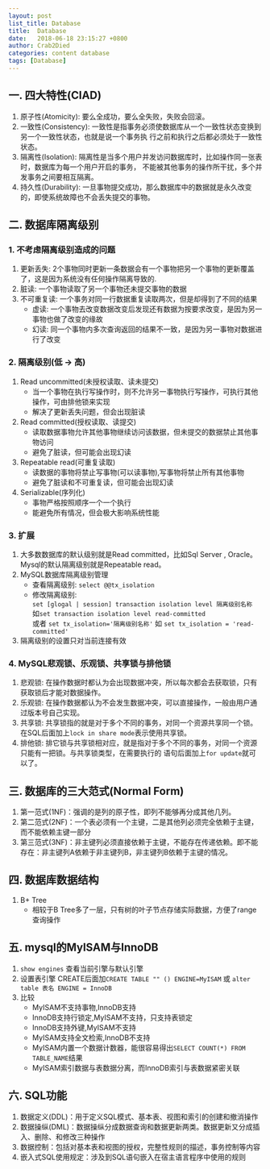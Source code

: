 ```yaml
---
layout: post
list_title: Database
title:  Database
date:   2018-06-18 23:15:27 +0800
author: Crab2Died
categories: content database
tags: [Database]
---
```


## 一. 四大特性(CIAD)
   1. 原子性(Atomicity): 要么全成功，要么全失败，失败会回滚。
   2. 一致性(Consistency): 一致性是指事务必须使数据库从一个一致性状态变换到另一个一致性状态，也就是说一个事务执
      行之前和执行之后都必须处于一致性状态。
   3. 隔离性(Isolation): 隔离性是当多个用户并发访问数据库时，比如操作同一张表时，数据库为每一个用户开启的事务，
      不能被其他事务的操作所干扰，多个并发事务之间要相互隔离。
   4. 持久性(Durability): 一旦事物提交成功，那么数据库中的数据就是永久改变的，即使系统故障也不会丢失提交的事物。
   
## 二. 数据库隔离级别
### 1. 不考虑隔离级别造成的问题
   1. 更新丢失: 2个事物同时更新一条数据会有一个事物把另一个事物的更新覆盖了，这是因为系统没有任何操作隔离导致的.
   2. 脏读: 一个事物读取了另一个事物还未提交事物的数据
   3. 不可重复读: 一个事务对同一行数据重复读取两次，但是却得到了不同的结果
      * 虚读: 一个事物去改变数据改变后发现还有数据为按要求改变，是因为另一事物也做了改变的缘故
      * 幻读: 同一个事物内多次查询返回的结果不一致，是因为另一事物对数据进行了改变
     
### 2. 隔离级别(低 -> 高)
   1. Read uncommitted(未授权读取、读未提交)
      * 当一个事物在执行写操作时，则不允许另一事物执行写操作，可执行其他操作，可由排他锁来实现
      * 解决了更新丢失问题，但会出现脏读
   2. Read committed(授权读取、读提交)
      * 读取数据事物允许其他事物继续访问该数据，但未提交的数据禁止其他事物访问
      * 避免了脏读，但可能会出现幻读
   3. Repeatable read(可重复读取)
      * 读数据的事物将禁止写事物(可以读事物),写事物将禁止所有其他事物
      * 避免了脏读和不可重复读，但可能会出现幻读
   4. Serializable(序列化)
      * 事物严格按照顺序一个一个执行
      * 能避免所有情况，但会极大影响系统性能
    
### 3. 扩展
   1. 大多数数据库的默认级别就是Read committed，比如Sql Server , Oracle。  
        Mysql的默认隔离级别就是Repeatable read。 
   2. MySQL数据库隔离级别管理  
      * 查看隔离级别: `select @@tx_isolation`  
      * 修改隔离级别:    
      `set [glogal | session] transaction isolation level 隔离级别名称`  
      如`set transaction isolation level read-committed`  
      或者
      `set tx_isolation='隔离级别名称'` 如 `set tx_isolation = 'read-committed'`  
   3. 隔离级别的设置只对当前连接有效  

### 4. MySQL悲观锁、乐观锁、共享锁与排他锁
   1. 悲观锁: 在操作数据时都认为会出现数据冲突，所以每次都会去获取锁，只有获取锁后才能对数据操作。
   2. 乐观锁: 在操作数据都认为不会发生数据冲突，可以直接操作，一般由用户通过版本号自己实现。
   3. 共享锁: 共享锁指的就是对于多个不同的事务，对同一个资源共享同一个锁。在SQL后面加上`lock in share mode`表示使用共享锁。
   4. 排他锁: 排它锁与共享锁相对应，就是指对于多个不同的事务，对同一个资源只能有一把锁。与共享锁类型，在需要执行的
      语句后面加上`for update`就可以了。
    
## 三. 数据库的三大范式(Normal Form)
   1. 第一范式(1NF)：强调的是列的原子性，即列不能够再分成其他几列。
   2. 第二范式(2NF)：一个表必须有一个主键，二是其他列必须完全依赖于主键，而不能依赖主键一部分
   3. 第三范式(3NF)：非主键列必须直接依赖于主键，不能存在传递依赖。即不能存在：非主键列A依赖于非主键列B，非主键列B依赖于主键的情况。
   
## 四. 数据库数据结构
   1. B+ Tree
      * 相较于B Tree多了一层，只有树的叶子节点存储实际数据，方便了range查询操作

## 五. mysql的MyISAM与InnoDB
   1. `show engines` 查看当前引擎与默认引擎
   2. 设置表引擎 CREATE后面加`CREATE TABLE "" () ENGINE=MyISAM` 或 `alter table 表名 ENGINE = InnoDB`
   3. 比较  
      * MyISAM不支持事物,InnoDB支持  
      * InnoDB支持行锁定,MyISAM不支持，只支持表锁定   
      * InnoDB支持外键,MyISAM不支持  
      * MyISAM支持全文检索,InnoDB不支持  
      * MyISAM内置一个数据计数器，能很容易得出`SELECT COUNT(*) FROM TABLE_NAME`结果  
      * MyISAM索引数据与表数据分离，而InnoDB索引与表数据紧密关联  
   
## 六. SQL功能
   1. 数据定义(DDL)：用于定义SQL模式、基本表、视图和索引的创建和撤消操作
   2. 数据操纵(DML)：数据操纵分成数据查询和数据更新两类。数据更新又分成插入、删除、和修改三种操作
   3. 数据控制：包括对基本表和视图的授权，完整性规则的描述，事务控制等内容
   4. 嵌入式SQL使用规定：涉及到SQL语句嵌入在宿主语言程序中使用的规则
  